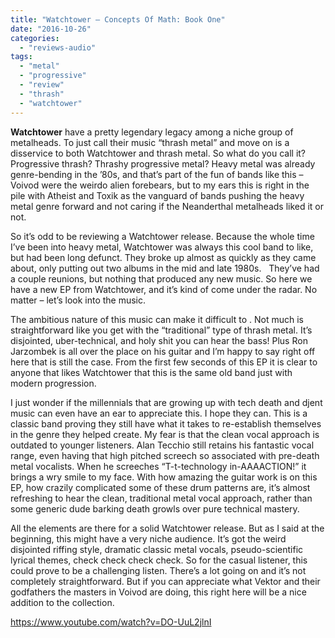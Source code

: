 ```yaml
---
title: "Watchtower – Concepts Of Math: Book One"
date: "2016-10-26"
categories: 
  - "reviews-audio"
tags: 
  - "metal"
  - "progressive"
  - "review"
  - "thrash"
  - "watchtower"
---
```


**Watchtower** have a pretty legendary legacy among a niche group of metalheads. To just call their music “thrash metal” and move on is a disservice to both Watchtower and thrash metal. So what do you call it? Progressive thrash? Thrashy progressive metal? Heavy metal was already genre-bending in the ’80s, and that’s part of the fun of bands like this – Voivod were the weirdo alien forebears, but to my ears this is right in the pile with Atheist and Toxik as the vanguard of bands pushing the heavy metal genre forward and not caring if the Neanderthal metalheads liked it or not.

So it’s odd to be reviewing a Watchtower release. Because the whole time I’ve been into heavy metal, Watchtower was always this cool band to like, but had been long defunct. They broke up almost as quickly as they came about, only putting out two albums in the mid and late 1980s.   They’ve had a couple reunions, but nothing that produced any new music. So here we have a new EP from Watchtower, and it’s kind of come under the radar. No matter – let’s look into the music.

The ambitious nature of this music can make it difficult to . Not much is straightforward like you get with the “traditional” type of thrash metal. It’s disjointed, uber-technical, and holy shit you can hear the bass! Plus Ron Jarzombek is all over the place on his guitar and I’m happy to say right off here that is still the case. From the first few seconds of this EP it is clear to anyone that likes Watchtower that this is the same old band just with modern progression.

I just wonder if the millennials that are growing up with tech death and djent music can even have an ear to appreciate this. I hope they can. This is a classic band proving they still have what it takes to re-establish themselves in the genre they helped create. My fear is that the clean vocal approach is outdated to younger listeners. Alan Tecchio still retains his fantastic vocal range, even having that high pitched screech so associated with pre-death metal vocalists. When he screeches “T-t-technology in-AAAACTION!” it brings a wry smile to my face. With how amazing the guitar work is on this EP, how crazily complicated some of these drum patterns are, it’s almost refreshing to hear the clean, traditional metal vocal approach, rather than some generic dude barking death growls over pure technical mastery.

All the elements are there for a solid Watchtower release. But as I said at the beginning, this might have a very niche audience. It’s got the weird disjointed riffing style, dramatic classic metal vocals, pseudo-scientific lyrical themes, check check check check. So for the casual listener, this could prove to be a challenging listen. There’s a lot going on and it’s not completely straightforward. But if you can appreciate what Vektor and their godfathers the masters in Voivod are doing, this right here will be a nice addition to the collection.

https://www.youtube.com/watch?v=DO-UuL2jlnI
